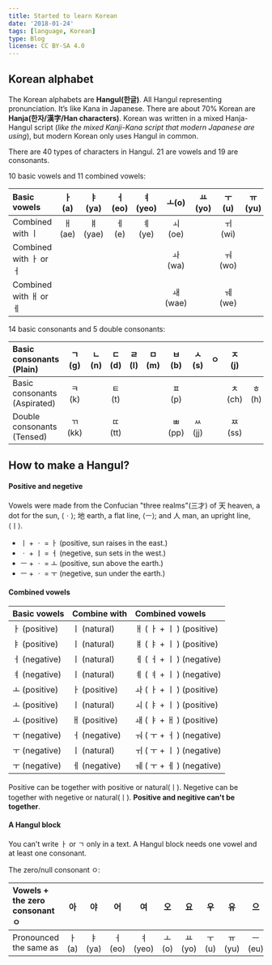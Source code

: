 ```yaml
---
title: Started to learn Korean
date: '2018-01-24'
tags: [language, Korean]
type: Blog
license: CC BY-SA 4.0
---
```


## Korean alphabet

The Korean alphabets are **Hangul(한글)**. All Hangul representing pronunciation. It’s like Kana in Japanese. There are about 70% Korean are **Hanja(한자/漢字/Han characters)**. Korean was written in a mixed Hanja-Hangul script (*like the mixed Kanji-Kana script that modern Japanese are using*), but modern Korean only uses Hangul in common.

There are 40 types of characters in Hangul. 21 are vowels and 19 are consonants.

10 basic vowels and 11 combined vowels:

| Basic vowels | ㅏ(a) | ㅑ(ya) | ㅓ(eo) | ㅕ(yeo) | ㅗ(o) | ㅛ(yo) | ㅜ(u) | ㅠ(yu) | ㅡ(eu) | ㅣ(i) |
| :--- | :---: | :---: | :---: | :---: | :---: | :---: | :---: | :---: | :---: | :---: |
| Combined with ㅣ| ㅐ(ae) | ㅒ(yae) | ㅔ(e) | ㅖ(ye) | ㅚ(oe) | | ㅟ(wi) | | ㅢ(ui) | |
| Combined with ㅏ or ㅓ | | | | | ㅘ(wa) | | ㅝ(wo) | | | |
| Combined with ㅐ or ㅔ | | | | | ㅙ(wae) | | ㅞ(we) | | | |

14 basic consonants and 5 double consonants:

| Basic consonants (Plain) | ㄱ(g) | ㄴ(n) | ㄷ(d) | ㄹ(l) | ㅁ(m) | ㅂ(b) | ㅅ(s) | ㅇ | ㅈ(j) | |
| :--- | :---: | :---: | :---: | :---: | :---: | :---: | :---: | :---: | :---: | :---: |
| Basic consonants (Aspirated) | ㅋ(k) | | ㅌ(t) | | | ㅍ(p) | | | ㅊ(ch) | ㅎ(h) |
| Double consonants (Tensed) | ㄲ(kk) | | ㄸ(tt) | | | ㅃ(pp) | ㅆ(jj) | | ㅉ(ss) | |

## How to make a Hangul?

#### Positive and negetive

Vowels were made from the Confucian "three realms"(三才) of 天 heaven, a dot for the sun, ⟨ㆍ⟩; 地 earth, a flat line, ⟨ㅡ⟩; and 人 man, an upright line, ⟨ㅣ⟩.

- ㅣ + ㆍ = ㅏ (positive, sun raises in the east.)
- ㆍ + ㅣ = ㅓ (negetive, sun sets in the west.)
- ㅡ + ㆍ = ㅗ (positive, sun above the earth.)
- ㅡ + ㆍ = ㅜ (negetive, sun under the earth.)

#### Combined vowels

| Basic vowels | Combine with | Combined vowels |
| :--- | :--- | :--- |
| ㅏ (positive) | ㅣ (natural) | ㅐ ( ㅏ + ㅣ ) (positive) |
| ㅑ (positive) | ㅣ (natural) | ㅒ ( ㅑ + ㅣ )  (positive)|
| ㅓ (negative) | ㅣ (natural) | ㅔ ( ㅓ + ㅣ ) (negative) |
| ㅕ (negative) | ㅣ (natural) | ㅖ ( ㅕ + ㅣ ) (negative) |
| ㅗ (positive) | ㅏ (positive) | ㅘ ( ㅏ + ㅣ )  (positive)|
| ㅗ (positive) | ㅣ (natural) | ㅚ ( ㅑ + ㅣ )  (positive)|
| ㅗ (positive) | ㅐ (positive) | ㅙ ( ㅑ + ㅐ )  (positive)|
| ㅜ (negative) | ㅓ (negative) | ㅝ ( ㅜ + ㅓ ) (negative) |
| ㅜ (negative) | ㅣ (natural) | ㅟ ( ㅜ + ㅣ ) (negative) |
| ㅜ (negative) | ㅔ (negative) | ㅞ ( ㅜ + ㅔ ) (negative) |

Positive can be together with positive or natural(ㅣ). Negetive can be together with negetive or natural(ㅣ). **Positive and negitive can't be together**.

#### A Hangul block

You can't write ㅏ or ㄱ only in a text. A Hangul block needs one vowel and at least one consonant.

The zero/null consonant ㅇ:

| Vowels + the zero consonant ㅇ | 아 | 야 | 어 | 여 | 오 | 요 | 우 | 유 | 으 | 이 |
| :--- | :---: | :---: | :---: | :---: | :---: | :---: | :---: | :---: | :---: | :---: |
| Pronounced the same as | ㅏ(a) | ㅑ(ya) | ㅓ(eo) | ㅕ(yeo) | ㅗ(o) | ㅛ(yo) | ㅜ(u) | ㅠ(yu) | ㅡ(eu) | ㅣ(i) |


